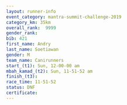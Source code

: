 ```yaml
---
layout: runner-info 
event_category: mantra-summit-challenge-2019 
category_km: 35km 
overall_rank:  9999
gender_rank: 
bib: 421
first_name: Andry
last_name: Soetiawan
gender: M
team_name: Canirunners
start_(t1): Sun, 12-00-00 am
mbah_kamad_(t2): Sun, 11-51-52 am
finish_(t3): 
race_time: 11-51-52
status: DNF
certificate: 
---
```

